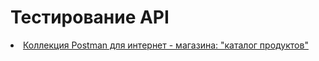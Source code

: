 # Тестирование API
<div>
<li> <a href="https://www.postman.com/kiruxa-6353/my-workspace/environment/40797848-426ba7a1-923a-472e-bf4e-ce309f2b0a94">Коллекция Postman для интернет - магазина: "каталог продуктов"</a> </li>

</div>